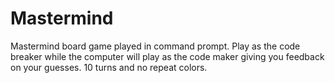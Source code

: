 # Mastermind

Mastermind board game played in command prompt. Play as the code breaker while the computer will play as the code maker giving you feedback on your guesses. 10 turns and no repeat colors.
